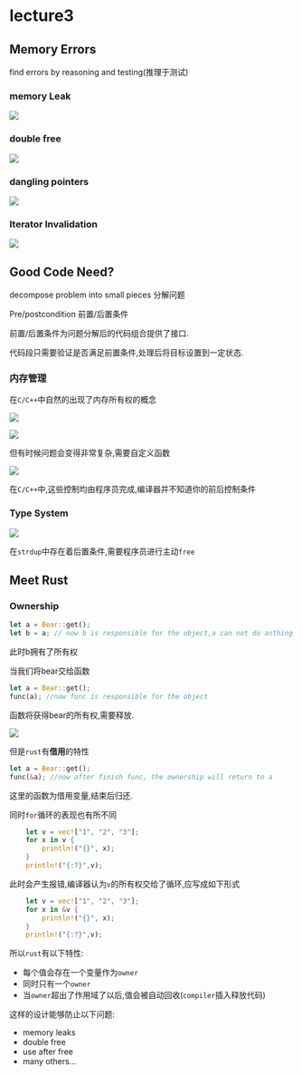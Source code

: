 # lecture3

## Memory Errors

 find errors by reasoning and testing(推理于测试)

### memory Leak

![](../pic/lecture3/1.jpg)

### double free

![](../pic/lecture3/2.jpg)

### dangling pointers

![](../pic/lecture3/3.jpg)

### Iterator Invalidation

![](../pic/lecture3/4.jpg)

## Good Code Need?

decompose problem into small pieces 分解问题

Pre/postcondition 前置/后置条件

前置/后置条件为问题分解后的代码组合提供了接口.

代码段只需要验证是否满足前置条件,处理后将目标设置到一定状态.

### 内存管理

在`C/C++`中自然的出现了内存所有权的概念

![](../pic/lecture3/5.jpg)

![](../pic/lecture3/6.jpg)

但有时候问题会变得非常复杂,需要自定义函数

![](../pic/lecture3/7.jpg)

在`C/C++`中,这些控制均由程序员完成,编译器并不知道你的前后控制条件

### Type System

![](../pic/lecture3/8.jpg)

在`strdup`中存在着后置条件,需要程序员进行主动`free`

## Meet Rust

### Ownership

```rust
let a = Bear::get();
let b = a; // now b is responsible for the object,a can not do anthing to the object
```

此时b拥有了所有权

当我们将bear交给函数

```rust
let a = Bear::get();
func(a); //now func is responsible for the object
```

函数将获得bear的所有权,需要释放.

![](../pic/lecture3/9.jpg)

但是`rust`有**借用**的特性

```rust
let a = Bear::get();
func(&a); //now after finish func, the ownership will return to a
```

这里的函数为借用变量,结束后归还.

同时`for`循环的表现也有所不同

```rust
    let v = vec!["1", "2", "3"];
    for x in v {
        println!("{}", x);
    }
    println!("{:?}",v);
```

此时会产生报错,编译器认为`v`的所有权交给了循环,应写成如下形式

```rust
    let v = vec!["1", "2", "3"];
    for x in &v {
        println!("{}", x);
    }
    println!("{:?}",v);
```



所以`rust`有以下特性:

* 每个值会存在一个变量作为`owner`
* 同时只有一个`owner`
* 当`owner`超出了作用域了以后,值会被自动回收(`compiler`插入释放代码)

这样的设计能够防止以下问题:

* memory leaks
* double free
* use after free
* many others... 

